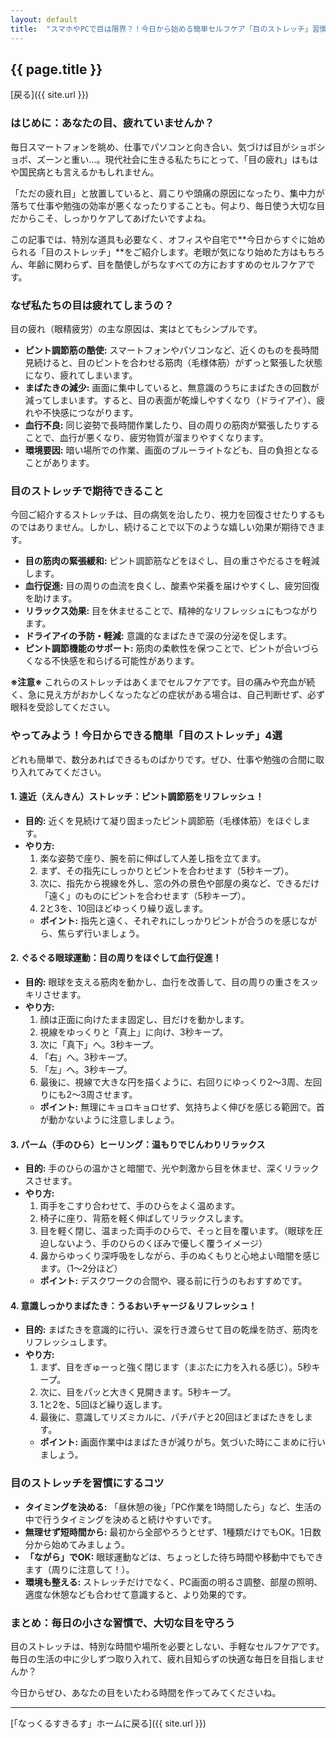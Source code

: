 ```yaml
---
layout: default 
title:  "スマホやPCで目は限界？！今日から始める簡単セルフケア「目のストレッチ」習慣"
---
```


## {{ page.title }}

[戻る]({{ site.url }}) 

### はじめに：あなたの目、疲れていませんか？

毎日スマートフォンを眺め、仕事でパソコンと向き合い、気づけば目がショボショボ、ズーンと重い…。現代社会に生きる私たちにとって、「目の疲れ」はもはや国民病とも言えるかもしれません。

「ただの疲れ目」と放置していると、肩こりや頭痛の原因になったり、集中力が落ちて仕事や勉強の効率が悪くなったりすることも。何より、毎日使う大切な目だからこそ、しっかりケアしてあげたいですよね。

この記事では、特別な道具も必要なく、オフィスや自宅で**今日からすぐに始められる「目のストレッチ」**をご紹介します。老眼が気になり始めた方はもちろん、年齢に関わらず、目を酷使しがちなすべての方におすすめのセルフケアです。

### なぜ私たちの目は疲れてしまうの？

目の疲れ（眼精疲労）の主な原因は、実はとてもシンプルです。

* **ピント調節筋の酷使:** スマートフォンやパソコンなど、近くのものを長時間見続けると、目のピントを合わせる筋肉（毛様体筋）がずっと緊張した状態になり、疲れてしまいます。
* **まばたきの減少:** 画面に集中していると、無意識のうちにまばたきの回数が減ってしまいます。すると、目の表面が乾燥しやすくなり（ドライアイ）、疲れや不快感につながります。
* **血行不良:** 同じ姿勢で長時間作業したり、目の周りの筋肉が緊張したりすることで、血行が悪くなり、疲労物質が溜まりやすくなります。
* **環境要因:** 暗い場所での作業、画面のブルーライトなども、目の負担となることがあります。

### 目のストレッチで期待できること

今回ご紹介するストレッチは、目の病気を治したり、視力を回復させたりするものではありません。しかし、続けることで以下のような嬉しい効果が期待できます。

* **目の筋肉の緊張緩和:** ピント調節筋などをほぐし、目の重さやだるさを軽減します。
* **血行促進:** 目の周りの血流を良くし、酸素や栄養を届けやすくし、疲労回復を助けます。
* **リラックス効果:** 目を休ませることで、精神的なリフレッシュにもつながります。
* **ドライアイの予防・軽減:** 意識的なまばたきで涙の分泌を促します。
* **ピント調節機能のサポート:** 筋肉の柔軟性を保つことで、ピントが合いづらくなる不快感を和らげる可能性があります。

**※注意※** これらのストレッチはあくまでセルフケアです。目の痛みや充血が続く、急に見え方がおかしくなったなどの症状がある場合は、自己判断せず、必ず眼科を受診してください。

### やってみよう！今日からできる簡単「目のストレッチ」4選

どれも簡単で、数分あればできるものばかりです。ぜひ、仕事や勉強の合間に取り入れてみてください。

#### 1. 遠近（えんきん）ストレッチ：ピント調節筋をリフレッシュ！

* **目的:** 近くを見続けて凝り固まったピント調節筋（毛様体筋）をほぐします。
* **やり方:**
    1.  楽な姿勢で座り、腕を前に伸ばして人差し指を立てます。
    2.  まず、その指先にしっかりとピントを合わせます（5秒キープ）。
    3.  次に、指先から視線を外し、窓の外の景色や部屋の奥など、できるだけ「遠く」のものにピントを合わせます（5秒キープ）。
    4.  2と3を、10回ほどゆっくり繰り返します。
    * **ポイント:** 指先と遠く、それぞれにしっかりピントが合うのを感じながら、焦らず行いましょう。

#### 2. ぐるぐる眼球運動：目の周りをほぐして血行促進！

* **目的:** 眼球を支える筋肉を動かし、血行を改善して、目の周りの重さをスッキリさせます。
* **やり方:**
    1.  顔は正面に向けたまま固定し、目だけを動かします。
    2.  視線をゆっくりと「真上」に向け、3秒キープ。
    3.  次に「真下」へ。3秒キープ。
    4.  「右」へ。3秒キープ。
    5.  「左」へ。3秒キープ。
    6.  最後に、視線で大きな円を描くように、右回りにゆっくり2〜3周、左回りにも2〜3周させます。
    * **ポイント:** 無理にキョロキョロせず、気持ちよく伸びを感じる範囲で。首が動かないように注意しましょう。

#### 3. パーム（手のひら）ヒーリング：温もりでじんわりリラックス

* **目的:** 手のひらの温かさと暗闇で、光や刺激から目を休ませ、深くリラックスさせます。
* **やり方:**
    1.  両手をこすり合わせて、手のひらをよく温めます。
    2.  椅子に座り、背筋を軽く伸ばしてリラックスします。
    3.  目を軽く閉じ、温まった両手のひらで、そっと目を覆います。（眼球を圧迫しないよう、手のひらのくぼみで優しく覆うイメージ）
    4.  鼻からゆっくり深呼吸をしながら、手のぬくもりと心地よい暗闇を感じます。（1〜2分ほど）
    * **ポイント:** デスクワークの合間や、寝る前に行うのもおすすめです。

#### 4. 意識しっかりまばたき：うるおいチャージ＆リフレッシュ！

* **目的:** まばたきを意識的に行い、涙を行き渡らせて目の乾燥を防ぎ、筋肉をリフレッシュします。
* **やり方:**
    1.  まず、目をぎゅーっと強く閉じます（まぶたに力を入れる感じ）。5秒キープ。
    2.  次に、目をパッと大きく見開きます。5秒キープ。
    3.  1と2を、5回ほど繰り返します。
    4.  最後に、意識してリズミカルに、パチパチと20回ほどまばたきをします。
    * **ポイント:** 画面作業中はまばたきが減りがち。気づいた時にこまめに行いましょう。

### 目のストレッチを習慣にするコツ

* **タイミングを決める:** 「昼休憩の後」「PC作業を1時間したら」など、生活の中で行うタイミングを決めると続けやすいです。
* **無理せず短時間から:** 最初から全部やろうとせず、1種類だけでもOK。1日数分から始めてみましょう。
* **「ながら」でOK:** 眼球運動などは、ちょっとした待ち時間や移動中でもできます（周りに注意して！）。
* **環境も整える:** ストレッチだけでなく、PC画面の明るさ調整、部屋の照明、適度な休憩なども合わせて意識すると、より効果的です。

### まとめ：毎日の小さな習慣で、大切な目を守ろう

目のストレッチは、特別な時間や場所を必要としない、手軽なセルフケアです。毎日の生活の中に少しずつ取り入れて、疲れ目知らずの快適な毎日を目指しませんか？

今日からぜひ、あなたの目をいたわる時間を作ってみてくださいね。

---


[「なっくるすきるす」ホームに戻る]({{ site.url }}) 